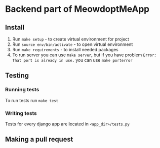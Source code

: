 # Backend part of MeowdoptMeApp

## Install

1. Run `make setup` - to create virtual environment for project
2. Run `source env/bin/activate` - to open virtual environment
3. Run `make requirements` - to install needed packages
4. To run server you can use `make server`, but if you have problem `Error: That port is already in use.` you can
   use `make porterror`

## Testing

### Running tests

To run tests run `make test`

### Writing tests

Tests for every django app are located in `<app_dir>/tests.py`

## Making a pull request

